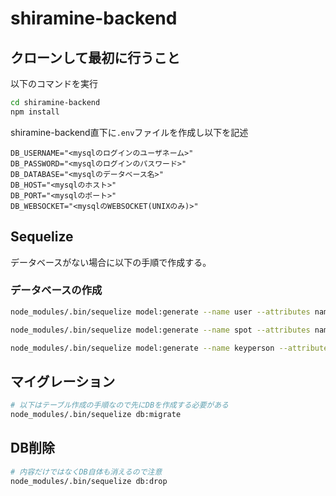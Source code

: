 # shiramine-backend

## クローンして最初に行うこと

以下のコマンドを実行  
```bash
cd shiramine-backend
npm install
```

shiramine-backend直下に`.env`ファイルを作成し以下を記述  
```text:.env
DB_USERNAME="<mysqlのログインのユーザネーム>"
DB_PASSWORD="<mysqlのログインのパスワード>"
DB_DATABASE="<mysqlのデータベース名>"
DB_HOST="<mysqlのホスト>"
DB_PORT="<mysqlのポート>"
DB_WEBSOCKET="<mysqlのWEBSOCKET(UNIXのみ)>"
```


## Sequelize

データベースがない場合に以下の手順で作成する。

### データベースの作成
```bash
node_modules/.bin/sequelize model:generate --name user --attributes name:string,role:enum,bleToken:string,bnbplusApiToken:string

node_modules/.bin/sequelize model:generate --name spot --attributes name:string,gatewayId:string,useFaceRecognition:boolean,longitude:float,latitude:float,description:text

node_modules/.bin/sequelize model:generate --name keyperson --attributes keypersonId:integer,talkUserId:integer
```
## マイグレーション
```bash
# 以下はテーブル作成の手順なので先にDBを作成する必要がある
node_modules/.bin/sequelize db:migrate
```

## DB削除
```bash
# 内容だけではなくDB自体も消えるので注意
node_modules/.bin/sequelize db:drop 
```
